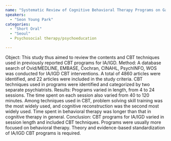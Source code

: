 ```yaml
---
name: "Systematic Review of Cognitive Behavioral Therapy Programs on GamingInternet Use Disorder Focusing on CBT Techniques Used"
speakers:
  - "Seon Young Park"
categories:
  - "Short Oral"
  - "Seoul"
  - Psychosocial therapy/psychoeducation

---
```


Object: This study thus aimed to review the contents and CBT techniques used in previously reported CBT programs for IA/IGD. 
Method: A database search of Ovid/MEDLINE, EMBASE, Cochran, CINAHL, PsychINFO, WOS was conducted for IA/IGD CBT interventions. A total of 4860 articles were identified, and 22 articles were included in the study criteria. CBT techniques used in programs were identified and categorized by two separate psychiatrists. 
Results: Programs varied in length, from 4 to 24 sessions. The time spent on each session also varied from 40 to 120 minutes. Among techniques used in CBT, problem solving skill training was the most widely used, and cognitive reconstruction was the second most widely used. Time spent in behavioral therapy was longer than that in cognitive therapy in general. 
Conclusion: CBT programs for IA/IGD varied in session length and included CBT techniques. Programs were usually more focused on behavioral therapy. Theory and evidence-based standardization of IA/IGD CBT programs is required.

